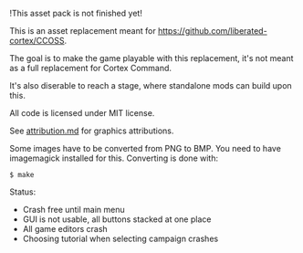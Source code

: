 !This asset pack is not finished yet!

This is an asset replacement meant for https://github.com/liberated-cortex/CCOSS.

The goal is to make the game playable with this replacement, it's not meant as a full replacement for Cortex Command.

It's also diserable to reach a stage, where standalone mods can build upon this.

All code is licensed under MIT license.

See [attribution.md](./attribution.md) for graphics attributions.

Some images have to be converted from PNG to BMP.
You need to have imagemagick installed for this.
Converting is done with:
```
$ make
```

Status:
* Crash free until main menu
* GUI is not usable, all buttons stacked at one place
* All game editors crash
* Choosing tutorial when selecting campaign crashes